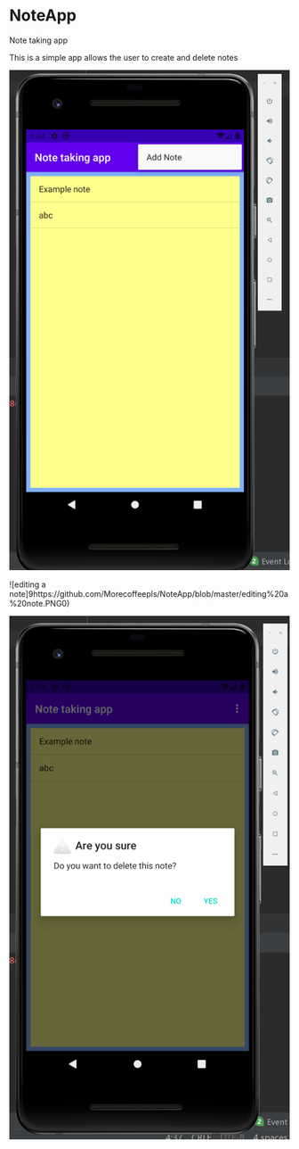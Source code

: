 # NoteApp
Note taking app

This is a simple app allows the user to create and delete notes 

![Adding a new note](https://github.com/Morecoffeepls/NoteApp/blob/master/adding%20a%20note.PNG)

![editing a note]9https://github.com/Morecoffeepls/NoteApp/blob/master/editing%20a%20note.PNG0)

![deleting a note](https://github.com/Morecoffeepls/NoteApp/blob/master/deleting%20a%20note.PNG)
